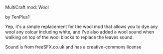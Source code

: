 MultiCraft mod: Wool

by TenPlus1

Yep, it's a simple replacement for the wool mod that allows you to dye any
wool any colour including white, and I've also added a wool sound when walking
on top of the wool blocks to replace the leaves sound.

Sound is from freeSFX.co.uk and has a creative-commons license
